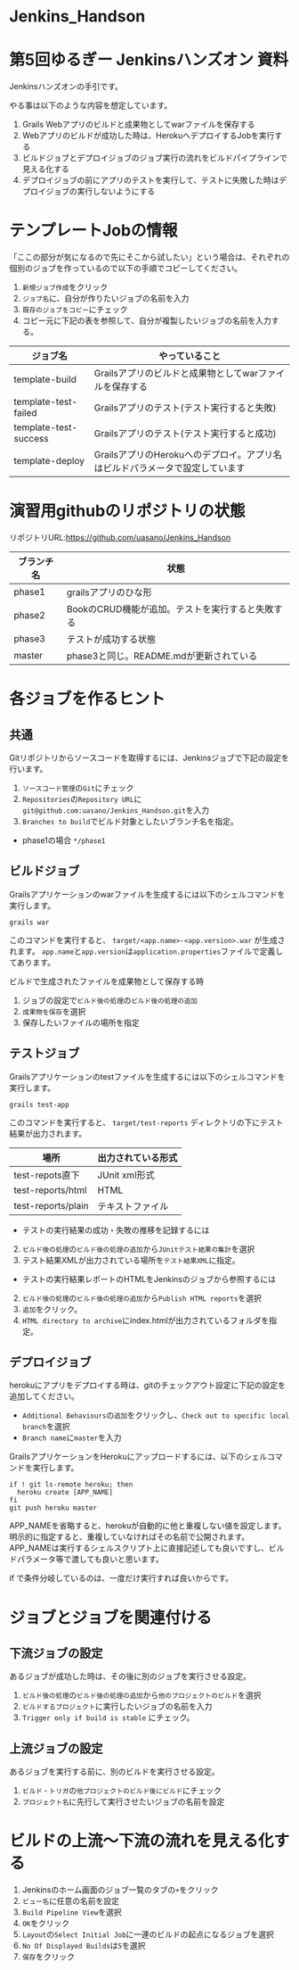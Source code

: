 Jenkins_Handson
===============

# 第5回ゆるぎー Jenkinsハンズオン 資料

Jenkinsハンズオンの手引です。

やる事は以下のような内容を想定しています。

 1. Grails Webアプリのビルドと成果物としてwarファイルを保存する
 1. Webアプリのビルドが成功した時は、HerokuへデプロイするJobを実行する
 1. ビルドジョブとデプロイジョブのジョブ実行の流れをビルドパイプラインで見える化する
 1. デプロイジョブの前にアプリのテストを実行して、テストに失敗した時はデプロイジョブの実行しないようにする

# テンプレートJobの情報

「ここの部分が気になるので先にそこから試したい」という場合は、それぞれの個別のジョブを作っているので以下の手順でコピーしてください。

 1. `新規ジョブ作成`をクリック
 1. `ジョブ名`に、自分が作りたいジョブの名前を入力
 1. `既存のジョブをコピー`にチェック
 1. コピー元に下記の表を参照して、自分が複製したいジョブの名前を入力する。

ジョブ名 | やっていること
---------|---------------
template-build | Grailsアプリのビルドと成果物としてwarファイルを保存する
template-test-failed | Grailsアプリのテスト(テスト実行すると失敗)
template-test-success | Grailsアプリのテスト(テスト実行すると成功)
template-deploy | GrailsアプリのHerokuへのデプロイ。アプリ名はビルドパラメータで設定しています

# 演習用githubのリポジトリの状態

リポジトリURL:https://github.com/uasano/Jenkins_Handson

ブランチ名 | 状態
-----------|----------
phase1 | grailsアプリのひな形
phase2 | BookのCRUD機能が追加。テストを実行すると失敗する
phase3 | テストが成功する状態
master | phase3と同じ。README.mdが更新されている

# 各ジョブを作るヒント

## 共通

Gitリポジトリからソースコードを取得するには、Jenkinsジョブで下記の設定を行います。

 1. `ソースコード管理`の`Git`にチェック
 1. `Repositories`の`Repository URL`に`git@github.com:uasano/Jenkins_Handson.git`を入力
 1. `Branches to build`でビルド対象としたいブランチ名を指定。
  * phase1の場合 `*/phase1`

## ビルドジョブ

Grailsアプリケーションのwarファイルを生成するには以下のシェルコマンドを実行します。

```
grails war
```

このコマンドを実行すると、 `target/<app.name>-<app.version>.war` が生成されます。
`app.name`と`app.version`は`application.properties`ファイルで定義してあります。

ビルドで生成されたファイルを成果物として保存する時
 1. ジョブの設定で`ビルド後の処理`の`ビルド後の処理の追加`
 1. `成果物を保存`を選択
 1. 保存したいファイルの場所を指定

## テストジョブ

Grailsアプリケーションのtestファイルを生成するには以下のシェルコマンドを実行します。

```
grails test-app
```

このコマンドを実行すると、 `target/test-reports` ディレクトリの下にテスト結果が出力されます。

場所 | 出力されている形式
-----|------
test-repots直下 | JUnit xml形式
test-reports/html | HTML
test-reports/plain | テキストファイル

 * テストの実行結果の成功・失敗の推移を記録するには
  2. `ビルド後の処理`の`ビルド後の処理の追加`から`JUnitテスト結果の集計`を選択
  2. テスト結果XMLが出力されている場所を`テスト結果XML`に指定。
 * テストの実行結果レポートのHTMLをJenkinsのジョブから参照するには
  2. `ビルド後の処理`の`ビルド後の処理の追加`から`Publish HTML reports`を選択
  2. `追加`をクリック。
  2. `HTML directory to archive`にindex.htmlが出力されているフォルダを指定。

## デプロイジョブ

herokuにアプリをデプロイする時は、gitのチェックアウト設定に下記の設定を追加してください。

 * `Additional Behaviours`の`追加`をクリックし、`Check out to specific local branch`を選択
 * `Branch name`に`master`を入力

GrailsアプリケーションをHerokuにアップロードするには、以下のシェルコマンドを実行します。

```
if ! git ls-remote heroku; then
  heroku create [APP_NAME]
fi
git push heroku master
```

APP_NAMEを省略すると、herokuが自動的に他と重複しない値を設定します。
明示的に指定すると、重複していなければその名前で公開されます。
APP_NAMEは実行するシェルスクリプト上に直接記述しても良いですし、ビルドパラメータ等で渡しても良いと思います。

if で条件分岐しているのは、一度だけ実行すれば良いからです。

# ジョブとジョブを関連付ける

## 下流ジョブの設定

あるジョブが成功した時は、その後に別のジョブを実行させる設定。

 1. `ビルド後の処理`の`ビルド後の処理の追加`から`他のプロジェクトのビルド`を選択
 1. `ビルドするプロジェクト`に実行したいジョブの名前を入力
 1. `Trigger only if build is stable` にチェック。

## 上流ジョブの設定

あるジョブを実行する前に、別のビルドを実行させる設定。

 1. `ビルド・トリガ`の`他プロジェクトのビルド後にビルド`にチェック
 1. `プロジェクト名`に先行して実行させたいジョブの名前を設定

# ビルドの上流〜下流の流れを見える化する

 1. Jenkinsのホーム画面のジョブ一覧のタブの`+`をクリック
 1. `ビュー名`に任意の名前を設定
 1. `Build Pipeline View`を選択
 1. `OK`をクリック
 1. `Layout`の`Select Initial Job`に一連のビルドの起点になるジョブを選択
 1. `No Of Displayed Builds`は`5`を選択
 1. `保存`をクリック
